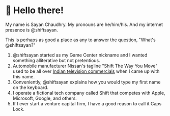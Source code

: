 # 👋  Hello there!

My name is Sayan Chaudhry. My pronouns are he/him/his. And my internet presence is @shiftsayan.

This is perhaps as good a place as any to answer the question, "What's @shiftsayan?"

1. @shiftsayan started as my Game Center nickname and I wanted something alliterative but not pretentious.
2. Automobile manufacturer Nissan's tagline "Shift The Way You Move" used to be all over [Indian television commercials](https://www.youtube.com/watch?v=VxQ1dtsxFMI) when I came up with this name.
3. Conveniently, @shiftsayan explains how you would type my first name on the keyboard.
4. I operate a fictional tech company called Shift that competes with Apple, Microsoft, Google, and others.
5. If I ever start a venture capital firm, I have a good reason to call it Caps Lock.
